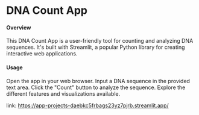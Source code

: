 # DNA Count App
#### Overview
This DNA Count App is a user-friendly tool for counting and analyzing DNA sequences. It's built with Streamlit, a popular Python library for creating interactive web applications.

#### Usage
Open the app in your web browser.
Input a DNA sequence in the provided text area.
Click the "Count" button to analyze the sequence.
Explore the different features and visualizations available.

link: https://app-projects-daebkc5frbags23yz7pjrb.streamlit.app/
